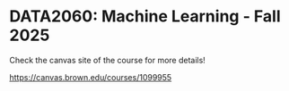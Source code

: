 # DATA2060: Machine Learning - Fall 2025

Check the canvas site of the course for more details!

https://canvas.brown.edu/courses/1099955
